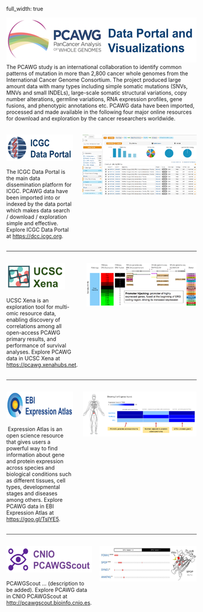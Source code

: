 full_width: true

<div style="display:flex;flex-direction: row;justify-content: center;align-items: top;">
    <div style="flex:1;">
        <img src="images/pcawg_landing.png" height="120"/><br>
        The PCAWG study is an international collaboration to identify common patterns of mutation in more than 2,800 cancer whole genomes from the International Cancer Genome Consortium. The project produced large amount data with many types including simple somatic mutations (SNVs, MNVs and small INDELs), large-scale somatic structural variations, copy number alterations, germline variations, RNA expression profiles, gene fusions, and phenotypic annotations etc. PCAWG data have been imported, processed and made available in the following four major online resources for download and exploration by the cancer researchers worldwide.
    </div>
</div>

<br>
<br>

<div style="display:flex;flex-direction: row;justify-content: center;align-items: top;">
    <div style="flex:35;">
        <img src="images/icgc_data_portal.png" height="70"/><br><br>
        The ICGC Data Portal is the main data dissemination platform for ICGC. PCAWG data have been imported into or indexed by the data portal which makes data search / download / exploration simple and effective. Explore ICGC Data Portal at <a href="https://dcc.icgc.org">https://dcc.icgc.org</a>.
    </div>
    <div style="flex:5;">
    </div>
    <div style="flex:60;">
        <img src="images/icgc_portal1.png" width="700"/>
    </div>
</div>

<br>
<hr>
<br>

<div style="display:flex;flex-direction: row;justify-content: center;align-items: top;">
    <div style="flex:35;">
        <img src="images/ucsc_xena.png" height="70"/><br><br>
        UCSC Xena is an exploration tool for multi-omic resource data, enabling discovery of correlations among all open-access PCAWG primary results, and performance of survival analyses. Explore PCAWG data in UCSC Xena at <a href="https://pcawg.xenahubs.net">https://pcawg.xenahubs.net</a>.
    </div>
    <div style="flex:5;">
    </div>
    <div style="flex:60;">
        <img src="images/xena1.png" width="700"/>
    </div>
</div>

<br>
<hr>
<br>

<div style="display:flex;flex-direction: row;justify-content: center;align-items: top;">
    <div style="flex:35;">
        <img src="images/ebi_expression_atlas.png" height="70"/><br><br>
         Expression Atlas is an open science resource that gives users a powerful way to find information about gene and protein expression across species and biological conditions such as different tissues, cell types, developmental stages and diseases among others. Explore PCAWG data in EBI Expression Atlas at <a href="https://goo.gl/TsIYE5">https://goo.gl/TsIYE5</a>.
    </div>
    <div style="flex:5;">
    </div>
    <div style="flex:60;">
        <img src="images/expression_atlas_1.png" width="700"/>
    </div>
</div>

<br>
<hr>
<br>

<div style="display:flex;flex-direction: row;justify-content: center;align-items: top;">
    <div style="flex:35;">
        <img src="images/cnio_pcawg_scout.png" height="70"/><br><br>
        PCAWGScout ... (description to be added). Explore PCAWG data in CNIO PCAWGScout at <a href="http://pcawgscout.bioinfo.cnio.es">http://pcawgscout.bioinfo.cnio.es</a>.
    </div>
    <div style="flex:5;">
    </div>
    <div style="flex:60;">
        <img src="images/pcawg_scout_1.png" width="700"/>
    </div>
</div>
